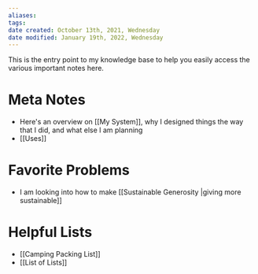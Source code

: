 ```yaml
---
aliases: 
tags: 
date created: October 13th, 2021, Wednesday
date modified: January 19th, 2022, Wednesday
---
```

This is the entry point to my knowledge base to help you easily access the various important notes here.

# Meta Notes

- Here's an overview on [[My System]], why I designed things the way that I did, and what else I am planning
- [[Uses]]

# Favorite Problems

- I am looking into how to make [[Sustainable Generosity |giving more sustainable]]

# Helpful Lists

- [[Camping Packing List]]
- [[List of Lists]]
